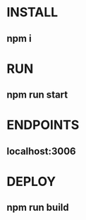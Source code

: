 # INSTALL 
## npm i

# RUN 
## npm run start

# ENDPOINTS 
## localhost:3006 

# DEPLOY 
## npm run build
